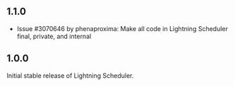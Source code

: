 ## 1.1.0
* Issue #3070646 by phenaproxima: Make all code in Lightning Scheduler final, private, and internal

## 1.0.0
Initial stable release of Lightning Scheduler.
